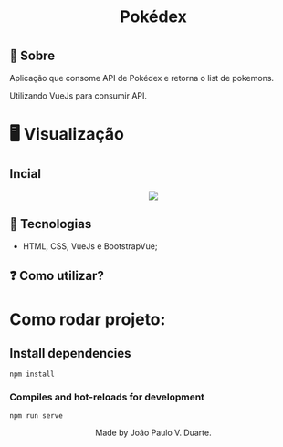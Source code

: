 <h1 align="center">Pokédex<h1>
<p align="center">
</p>

## 🔖 Sobre

<p align="center">

Aplicação que consome API de Pokédex e retorna o list de pokemons.

Utilizando VueJs para consumir API.

</p>

# 🖥️ Visualização

## Incial

<p align="center">
    <img src="src/assets/Pokédex-initial.png">
</p>


## 🚀 Tecnologias

- HTML, CSS, VueJs e BootstrapVue;

## ❓ Como utilizar?

<p>

  # Como rodar projeto:

  ## Install dependencies
  ```
  npm install
  ```
  ### Compiles and hot-reloads for development
  ```
  npm run serve
```

</p>

<p align="center">
Made by João Paulo V. Duarte.
</p>
